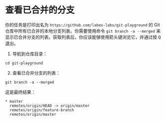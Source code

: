 # 查看已合并的分支

你的任务是打印出名为 `https://github.com/labex-labs/git-playground` 的 Git 仓库中所有已合并的本地分支列表。你需要使用命令 `git branch -a --merged` 来显示已合并分支的列表。获取列表后，你应该能够使用箭头键浏览它，并通过按 <kbd>Q</kbd> 退出。

1. 导航到仓库目录：

```shell
cd git-playground
```

2. 查看已合并分支的列表：

```shell
git branch -a --merged
```

这是最终结果：

```
* master
  remotes/origin/HEAD -> origin/master
  remotes/origin/feature-branch
  remotes/origin/master
```
